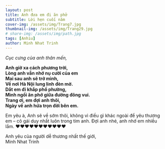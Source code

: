 ```yaml
---
layout: post
title: Anh đưa em đi ăn phở
subtitle: Lời hẹn cuối năm
cover-img: /assets/img/Trang7.jpg
thumbnail-img: /assets/img/Trang29.jpg
# share-img: /assets/img/path.jpg
tags: [Anhiu]
author: Minh Nhat Trinh
---
```

*Cục cưng của anh thân mến,*

**Anh giờ xa cách phương trời,  
Lòng anh vẫn nhớ nụ cười của em  
Mai sau anh sẽ trở mình,  
Về nơi Hà Nội lung linh đèn mờ.  
Dắt em đi khắp phố phường,  
Mình ngồi ăn phở giữa đường đông vui.  
Trang ơi, em đợi anh thôi,  
Ngày về anh hứa trọn đời bên em.**

Em yêu à, Anh sẽ về sớm thôi, không vì điều gì khác ngoài để yêu thương em – cô gái duy nhất luôn trong tim anh. Đợi anh nhé, anh nhớ em nhiều lắm. ❤️❤️❤️❤️❤️❤️❤️❤️❤️❤️❤️

Anh yêu của người dễ thương nhất thế giới,  
Minh Nhat Trinh

